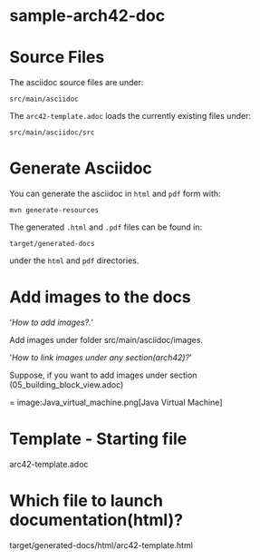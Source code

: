 # sample-arch42-doc
# Source Files
The asciidoc source files are under:

    src/main/asciidoc
    
The `arc42-template.adoc` loads the currently existing files under:

    src/main/asciidoc/src

# Generate Asciidoc
You can generate the asciidoc in `html` and `pdf` form with:

    mvn generate-resources
    
The generated `.html` and `.pdf` files can be found in:

    target/generated-docs
    
under the `html` and `pdf` directories.

# Add images to the docs
'*How to add images?.*'

Add images under folder src/main/asciidoc/images.


'*How to link images under any section(arch42)?*'

Suppose, if you want to add images under section (05_building_block_view.adoc)

= image:Java_virtual_machine.png[Java Virtual Machine]

# Template - Starting file  

arc42-template.adoc

# Which file to launch documentation(html)?

target/generated-docs/html/arc42-template.html




